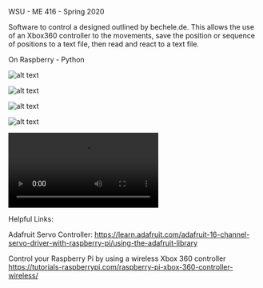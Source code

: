  
WSU - ME 416 - Spring 2020

Software to control a designed outlined by bechele.de. 
This allows the use of an Xbox360 controller to the movements, save the position or sequence of positions to a text file, then read and react to a text file.

On Raspberry - Python

![alt text](https://github.com/senselessness/Gleason-Eye-Tracker/blob/master/ME%20416/IMG_20200421_174041.jpg)

![alt text](https://github.com/senselessness/Gleason-Eye-Tracker/blob/master/ME%20416/IMG_20200421_174045.jpg)

![alt text](https://github.com/senselessness/Gleason-Eye-Tracker/blob/master/ME%20416/IMG_20200421_174052.jpg)

![alt text](https://github.com/senselessness/Gleason-Eye-Tracker/blob/master/ME%20416/IMG_20200430_101328.jpg)

![alt text](https://github.com/senselessness/Gleason-Eye-Tracker/blob/master/ME%20416/VID_20200429_212432~3.mp4)

Helpful Links: 

Adafruit Servo Controller:
https://learn.adafruit.com/adafruit-16-channel-servo-driver-with-raspberry-pi/using-the-adafruit-library

Control your Raspberry Pi by using a wireless Xbox 360 controller
https://tutorials-raspberrypi.com/raspberry-pi-xbox-360-controller-wireless/

